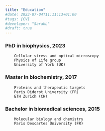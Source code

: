 ```yaml
---
title: "Education"
#date: 2023-07-04T11:11:13+01:00
#tags: [CV]
#developer: "SarahL"
#draft: true
---
```

### 	PhD in biophysics, 2023
		Cellular stress and optical microscopy
		Physics of Life group
		University of York (UK)
<!--more-->
### 	Master in biochemistry, 2017
		Proteins and therapeutic targets
		Paris Diderot University (FR)
		ETH Zurich (CH)
<!--more-->
### 	Bachelor in biomedical sciences, 2015
		Molecular biology and chemistry
		Paris Descartes University (FR)




